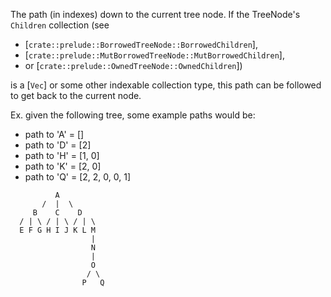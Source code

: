 The path (in indexes) down to the current tree node.
If the TreeNode's `Children` collection
(see
- [`crate::prelude::BorrowedTreeNode::BorrowedChildren`],
- [`crate::prelude::MutBorrowedTreeNode::MutBorrowedChildren`],
- or [`crate::prelude::OwnedTreeNode::OwnedChildren`])

is a [`Vec`] or some other indexable collection type, this
path can be followed to get back to the current node.

Ex. given the following tree, some example paths would be:
- path to 'A' = \[\]
- path to 'D' = \[2\]
- path to 'H' = \[1, 0\]
- path to 'K' = \[2, 0\]
- path to 'Q' = \[2, 2, 0, 0, 1\]
```text
          A
       /  |  \
     B    C    D
  / | \ / | \ / | \
  E F G H I J K L M
                  |
                  N
                  |
                  O
                 / \
                P   Q
```